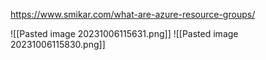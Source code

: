 https://www.smikar.com/what-are-azure-resource-groups/

![[Pasted image 20231006115631.png]]
![[Pasted image 20231006115830.png]]